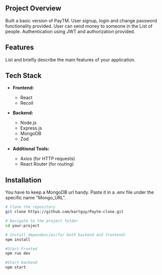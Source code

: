 ## Project Overview

Built a basic version of PayTM. User signup, login and change password functionality provided. User can send money to someone in the List of people. Authentication using JWT and authorization provided.

## Features

List and briefly describe the main features of your application.

## Tech Stack

- **Frontend:**
  - React
  - Recoil

- **Backend:**
  - Node.js
  - Express.js
  - MongoDB
  - Zod

- **Additional Tools:**
  - Axios (for HTTP requests)
  - React Router (for routing)

## Installation

You have to keep a MongoDB url handy. Paste it in a .env file under the specific name "Mongo_URL".

```bash
# Clone the repository
git clone https://github.com/kartguy/Paytm-clone.git

# Navigate to the project folder
cd your-project

# Install dependencies(for both backend and frontend)
npm install

#Start Fronted
npm run dev

#Start backend
npm start

